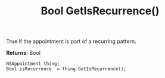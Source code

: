 ﻿---
uid: crmscript_ref_NSAppointment_GetIsRecurrence
title: Bool GetIsRecurrence()
intellisense: NSAppointment.GetIsRecurrence
keywords: NSAppointment, GetIsRecurrence
so.topic: reference
---

True if the appointment is part of a recurring pattern.

**Returns:** Bool


```crmscript
NSAppointment thing;
Bool isRecurrence  = thing.GetIsRecurrence();
```



